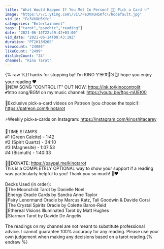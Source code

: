 ```yaml
---
title: "What Would Happen If You Met In Person? 👀💕 Pick a Card ✨"
image: "https:\/\/i.ytimg.com\/vi\/Fe3VXUH5Kfc\/hqdefault.jpg"
vid_id: "Fe3VXUH5Kfc"
categories: "Entertainment"
tags: ["tarot","psychic","reading"]
date: "2021-06-14T22:49:42+03:00"
vid_date: "2021-06-14T09:43:19Z"
duration: "PT2H13M26S"
viewcount: "24084"
likeCount: "2499"
dislikeCount: "24"
channel: "Kino Tarot"
---
```

{% raw %}Thanks for stopping by! I’m KINO ♈️☀️♊️🌙♉️👆I hope you enjoy your reading ❤️<br />🌟NEW SONG &quot;CONTROL IT&quot; OUT NOW: <a rel="nofollow" target="blank" href="https://lnk.to/kinocontrolit">https://lnk.to/kinocontrolit</a><br />💕Intro song/BGM on my music channel: <a rel="nofollow" target="blank" href="https://youtu.be/ftps-mUEt00">https://youtu.be/ftps-mUEt00</a><br /><br />🌸Exclusive pick-a-card videos on Patreon (you choose the topic!): <a rel="nofollow" target="blank" href="https://patreon.com/kinotarot">https://patreon.com/kinotarot</a><br /><br />⚡️Weekly pick-a-cards on Instagram: <a rel="nofollow" target="blank" href="https://instagram.com/kinoshitacarey">https://instagram.com/kinoshitacarey</a><br /><br />🌟TIME STAMPS<br />#1 (Green Calcite) - 1:42<br />#2 (Spirit Quartz) - 34:10<br />#3 (Magnesite) - 1:07:53<br />#4 (Bismuth) - 1:40:33<br /><br />💫💚DONATE: <a rel="nofollow" target="blank" href="https://paypal.me/kinotarot">https://paypal.me/kinotarot</a><br />This is a COMPLETELY OPTIONAL way to show your support if a reading was particularly helpful to you! Thank you so much! 🙏❤️<br /><br />Decks Used (in order):<br />📍The Moonchild Tarot by Danielle Noel <br />📍Energy Oracle Cards by Sandra Anne Taylor <br />📍Fairy Lenormand Oracle by Marcus Katz, Tali Goodwin &amp; Davide Corsi<br />📍The Crystal Spirits Oracle by Colette Baron-Reid<br />📍Ethereal Visions Illuminated Tarot by Matt Hughes<br />📍Starman Tarot by Davide De Angelis <br /><br />The readings on my channel are not meant to substitute professional advice. I cannot guarantee 100% accuracy for any reading. Please use your own judgement when making any decisions based on a tarot reading.{% endraw %}
